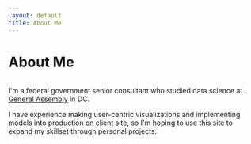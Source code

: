 ```yaml
---
layout: default
title: About Me
---
```


<div class="post">
	<h1 class="pageTitle">About Me</h1>
	<img src="{{ '/assets/img/monument.jpg' | prepend: site.baseurl }}" alt="">
	<p class="intro">I'm a federal government senior consultant who studied data science at <a href= "https://generalassemb.ly/">General Assembly</a> in DC. </p>
	<p>I have experience making user-centric visualizations and implementing models into production on client site, so I'm hoping to use this site to expand my skillset through personal projects.</p>
</div>
